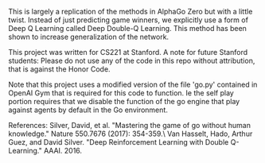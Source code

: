 This is largely a replication of the methods in AlphaGo Zero but with a little twist. Instead of just predicting game winners, we explicitly use a form of Deep Q Learning called Deep Double-Q Learning.
This method has been shown to increase generalization of the network. 


This project was written for CS221 at Stanford.
A note for future Stanford students: Please do not use any of the code in this repo without attribution, that is against the Honor Code.


Note that this project uses a modified version of the file 'go.py' contained in OpenAI Gym that is required for this code to function. Ie the self play portion requires that we disable the function of the go engine that play against agents by default in the Go environment.

References:
Silver, David, et al. "Mastering the game of go without human knowledge." Nature 550.7676 (2017): 354-359.\\
Van Hasselt, Hado, Arthur Guez, and David Silver. "Deep Reinforcement Learning with Double Q-Learning." AAAI. 2016.
